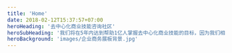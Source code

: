 ```yaml
---
title: 'Home'
date: 2018-02-12T15:37:57+07:00
heroHeading: '去中心化商业技能咨询社区'
heroSubHeading: '我们将在5年内达到帮助1亿人掌握去中心化商业技能的目标，因为我们相信每多一个人理解去中心化商业，就能为社会多带来一份财富'
heroBackground: 'images/企业商务展板背景.jpg'
---
```


